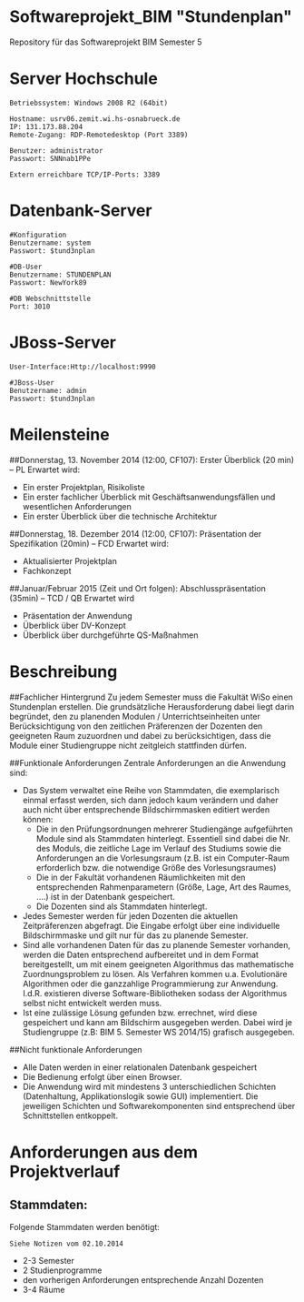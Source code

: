 Softwareprojekt_BIM "Stundenplan"
===================
Repository für das Softwareprojekt BIM Semester 5

Server Hochschule
================
	Betriebssystem: Windows 2008 R2 (64bit)

	Hostname: usrv06.zemit.wi.hs-osnabrueck.de
	IP: 131.173.88.204
	Remote-Zugang: RDP-Remotedesktop (Port 3389)

	Benutzer: administrator
	Passwort: SNNnab1PPe
	
	Extern erreichbare TCP/IP-Ports: 3389

Datenbank-Server
=================

	#Konfiguration
	Benutzername: system
	Passwort: $tund3nplan

	#DB-User
	Benutzername: STUNDENPLAN
	Passwort: NewYork89
	
	#DB Webschnittstelle
	Port: 3010

JBoss-Server
=================
	
	User-Interface:Http://localhost:9990

	#JBoss-User
	Benutzername: admin
	Passwort: $tund3nplan
	
	
	
Meilensteine
=============
##Donnerstag, 13. November 2014 (12:00, CF107): Erster Überblick (20 min) – PL
Erwartet wird:
- Ein erster Projektplan, Risikoliste
- Ein erster fachlicher Überblick mit Geschäftsanwendungsfällen und wesentlichen Anforderungen
- Ein erster Überblick über die technische Architektur

##Donnerstag, 18. Dezember 2014 (12:00, CF107): Präsentation der Spezifikation (20min) – FCD
Erwartet wird:
- Aktualisierter Projektplan
- Fachkonzept

##Januar/Februar 2015 (Zeit und Ort folgen): Abschlusspräsentation (35min) – TCD / QB
Erwartet wird
- Präsentation der Anwendung
- Überblick über DV-Konzept
- Überblick über durchgeführte QS-Maßnahmen
 
Beschreibung
=============
##Fachlicher Hintergrund
Zu jedem Semester muss die Fakultät WiSo einen Stundenplan erstellen. Die grundsätzliche Herausforderung dabei liegt darin begründet, den zu planenden Modulen / Unterrichtseinheiten unter Berücksichtigung von den zeitlichen Präferenzen der Dozenten den geeigneten Raum zuzuordnen und dabei zu berücksichtigen, dass die Module einer Studiengruppe nicht zeitgleich stattfinden dürfen.

##Funktionale Anforderungen
Zentrale Anforderungen an die Anwendung sind:
- Das System verwaltet eine Reihe von Stammdaten, die exemplarisch einmal erfasst werden, sich dann jedoch kaum verändern und daher auch nicht über entsprechende Bildschirmmasken editiert werden können:
	- Die in den Prüfungsordnungen mehrerer Studiengänge aufgeführten Module sind als Stammdaten hinterlegt. Essentiell sind dabei 				 die Nr. des Moduls, die zeitliche Lage im Verlauf des Studiums sowie die Anforderungen an die Vorlesungsraum (z.B. ist ein Computer-Raum erforderlich bzw. die notwendige Größe des Vorlesungsraumes)
	- Die in der Fakultät vorhandenen Räumlichkeiten mit den entsprechenden Rahmenparametern (Größe, Lage, Art des Raumes, ....) ist in der Datenbank gespeichert.
	- Die Dozenten sind als Stammdaten hinterlegt.
- Jedes Semester werden für jeden Dozenten die aktuellen Zeitpräferenzen abgefragt. Die Eingabe erfolgt über eine individuelle Bildschirmmaske und gilt nur für das zu planende Semester.
- Sind alle vorhandenen Daten für das zu planende Semester vorhanden, werden die Daten entsprechend aufbereitet und in dem Format bereitgestellt, um mit einem geeigneten Algorithmus das mathematische Zuordnungsproblem zu lösen. Als Verfahren kommen u.a. Evolutionäre Algorithmen oder die ganzzahlige Programmierung zur Anwendung. I.d.R. existieren diverse Software-Bibliotheken sodass der Algorithmus selbst nicht entwickelt werden muss.
- Ist eine zulässige Lösung gefunden bzw. errechnet, wird diese gespeichert und kann am Bildschirm ausgegeben werden. Dabei wird je Studiengruppe (z.B: BIM 5. Semester WS 2014/15) grafisch ausgegeben.

##Nicht funktionale Anforderungen
- Alle Daten werden in einer relationalen Datenbank gespeichert
- Die Bedienung erfolgt über einen Browser.
- Die Anwendung wird mit mindestens 3 unterschiedlichen Schichten (Datenhaltung, Applikationslogik sowie GUI) implementiert. Die jeweiligen Schichten und Softwarekomponenten sind entsprechend über Schnittstellen entkoppelt.


Anforderungen aus dem Projektverlauf
===============
## Stammdaten:

Folgende Stammdaten werden benötigt:

	Siehe Notizen vom 02.10.2014
	
- 2-3 Semester
- 2 Studienprogramme 
- den vorherigen Anforderungen entsprechende Anzahl Dozenten
- 3-4 Räume

